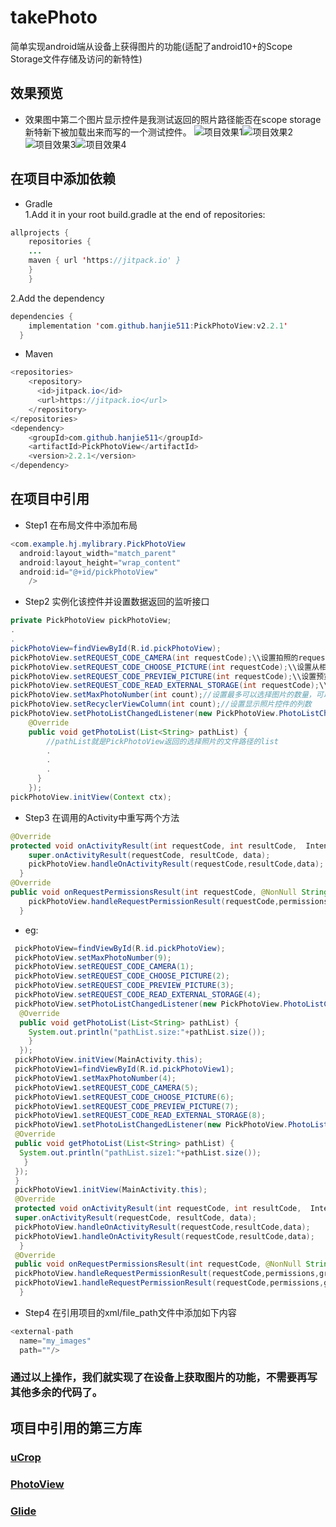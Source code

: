 # takePhoto
简单实现android端从设备上获得图片的功能(适配了android10+的Scope Storage文件存储及访问的新特性)
## 效果预览
* 效果图中第二个图片显示控件是我测试返回的照片路径能否在scope storage新特新下被加载出来而写的一个测试控件。
![项目效果1](./test1_20201010.gif)![项目效果2](./test2_20201010.gif)  
![项目效果3](./test3_20201010.gif)![项目效果4](./test4_20201010.gif)  
## 在项目中添加依赖  
* Gradle  
 1.Add it in your root build.gradle at the end of repositories:
```java  
allprojects {
    repositories {
    ...
    maven { url 'https://jitpack.io' }
    }
    }  
```  
2.Add the dependency  
```java  
dependencies {
    implementation 'com.github.hanjie511:PickPhotoView:v2.2.1'
  }  
```  
* Maven  
```java  
<repositories>
    <repository>
      <id>jitpack.io</id>
      <url>https://jitpack.io</url>
    </repository>
</repositories>
<dependency>
    <groupId>com.github.hanjie511</groupId>
    <artifactId>PickPhotoView</artifactId>
    <version>2.2.1</version>
</dependency>  
```
## 在项目中引用  
* Step1  在布局文件中添加布局  
```java  
<com.example.hj.mylibrary.PickPhotoView
  android:layout_width="match_parent"
  android:layout_height="wrap_content"
  android:id="@+id/pickPhotoView"
    />  
```  
* Step2  实例化该控件并设置数据返回的监听接口  
```java  
private PickPhotoView pickPhotoView;
.
.  
pickPhotoView=findViewById(R.id.pickPhotoView);
pickPhotoView.setREQUEST_CODE_CAMERA(int requestCode);\\设置拍照的requestCode
pickPhotoView.setREQUEST_CODE_CHOOSE_PICTURE(int requestCode);\\设置从相册中选择图片的requesCode
pickPhotoView.setREQUEST_CODE_PREVIEW_PICTURE(int requestCode);\\设置预览照片的requestCode
pickPhotoView.setREQUEST_CODE_READ_EXTERNAL_STORAGE(int requestCode);\\设置读取外部存储权限的requestCode
pickPhotoView.setMaxPhotoNumber(int count);//设置最多可以选择图片的数量，可以不用设置，默认为9张
pickPhotoView.setRecyclerViewColumn(int count);//设置显示照片控件的列数
pickPhotoView.setPhotoListChangedListener(new PickPhotoView.PhotoListChangedListener() {
    @Override
    public void getPhotoList(List<String> pathList) {
        //pathList就是PickPhotoView返回的选择照片的文件路径的list
        .  
        .  
        .  
      }
    });
pickPhotoView.initView(Context ctx);  
```  
* Step3 在调用的Activity中重写两个方法  
```java  
@Override
protected void onActivityResult(int requestCode, int resultCode,  Intent data) {
    super.onActivityResult(requestCode, resultCode, data);
    pickPhotoView.handleOnActivityResult(requestCode,resultCode,data);
  }
@Override
public void onRequestPermissionsResult(int requestCode, @NonNull String[] permissions, @NonNull int[] grantResults) {
    pickPhotoView.handleRequestPermissionResult(requestCode,permissions,grantResults);
  }  
```  
* eg:  
```java  
 pickPhotoView=findViewById(R.id.pickPhotoView);
 pickPhotoView.setMaxPhotoNumber(9);
 pickPhotoView.setREQUEST_CODE_CAMERA(1);
 pickPhotoView.setREQUEST_CODE_CHOOSE_PICTURE(2);
 pickPhotoView.setREQUEST_CODE_PREVIEW_PICTURE(3);
 pickPhotoView.setREQUEST_CODE_READ_EXTERNAL_STORAGE(4);
 pickPhotoView.setPhotoListChangedListener(new PickPhotoView.PhotoListChangedListener() {
  @Override
  public void getPhotoList(List<String> pathList) {
    System.out.println("pathList.size:"+pathList.size());
    }
  });
 pickPhotoView.initView(MainActivity.this);
 pickPhotoView1=findViewById(R.id.pickPhotoView1);
 pickPhotoView1.setMaxPhotoNumber(4);
 pickPhotoView1.setREQUEST_CODE_CAMERA(5);
 pickPhotoView1.setREQUEST_CODE_CHOOSE_PICTURE(6);
 pickPhotoView1.setREQUEST_CODE_PREVIEW_PICTURE(7);
 pickPhotoView1.setREQUEST_CODE_READ_EXTERNAL_STORAGE(8);
 pickPhotoView1.setPhotoListChangedListener(new PickPhotoView.PhotoListChangedListener() {
 @Override
 public void getPhotoList(List<String> pathList) {
  System.out.println("pathList.size1:"+pathList.size());
   }
 });
 }
 pickPhotoView1.initView(MainActivity.this);
 @Override
 protected void onActivityResult(int requestCode, int resultCode,  Intent data) {
 super.onActivityResult(requestCode, resultCode, data);
 pickPhotoView.handleOnActivityResult(requestCode,resultCode,data);
 pickPhotoView1.handleOnActivityResult(requestCode,resultCode,data);
  }
 @Override
 public void onRequestPermissionsResult(int requestCode, @NonNull String[] permissions, @NonNull int[] grantResults) {
 pickPhotoView.handleRequestPermissionResult(requestCode,permissions,grantResults);
 pickPhotoView1.handleRequestPermissionResult(requestCode,permissions,grantResults);
  }
```
* Step4 在引用项目的xml/file_path文件中添加如下内容  
```java  
<external-path
  name="my_images"
  path=""/> 
```  
     
### 通过以上操作，我们就实现了在设备上获取图片的功能，不需要再写其他多余的代码了。  
## 项目中引用的第三方库  
### [uCrop](https://github.com/hanjie511/uCrop) 
### [PhotoView](https://github.com/chrisbanes/PhotoView) 
### [Glide](https://github.com/bumptech/glide) 

